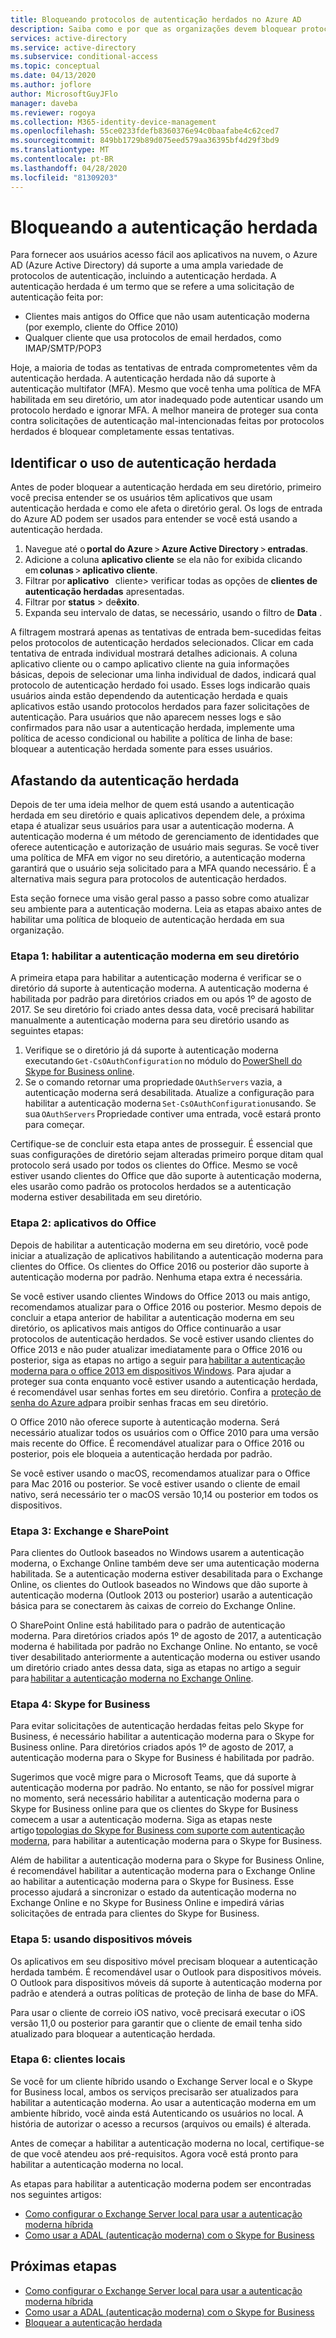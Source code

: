 ```yaml
---
title: Bloqueando protocolos de autenticação herdados no Azure AD
description: Saiba como e por que as organizações devem bloquear protocolos de autenticação herdados
services: active-directory
ms.service: active-directory
ms.subservice: conditional-access
ms.topic: conceptual
ms.date: 04/13/2020
ms.author: joflore
author: MicrosoftGuyJFlo
manager: daveba
ms.reviewer: rogoya
ms.collection: M365-identity-device-management
ms.openlocfilehash: 55ce0233fdefb8360376e94c0baafabe4c62ced7
ms.sourcegitcommit: 849bb1729b89d075eed579aa36395bf4d29f3bd9
ms.translationtype: MT
ms.contentlocale: pt-BR
ms.lasthandoff: 04/28/2020
ms.locfileid: "81309203"
---
```

# <a name="blocking-legacy-authentication"></a>Bloqueando a autenticação herdada
 
Para fornecer aos usuários acesso fácil aos aplicativos na nuvem, o Azure AD (Azure Active Directory) dá suporte a uma ampla variedade de protocolos de autenticação, incluindo a autenticação herdada. A autenticação herdada é um termo que se refere a uma solicitação de autenticação feita por:

- Clientes mais antigos do Office que não usam autenticação moderna (por exemplo, cliente do Office 2010)
- Qualquer cliente que usa protocolos de email herdados, como IMAP/SMTP/POP3

Hoje, a maioria de todas as tentativas de entrada comprometentes vêm da autenticação herdada. A autenticação herdada não dá suporte à autenticação multifator (MFA). Mesmo que você tenha uma política de MFA habilitada em seu diretório, um ator inadequado pode autenticar usando um protocolo herdado e ignorar MFA. A melhor maneira de proteger sua conta contra solicitações de autenticação mal-intencionadas feitas por protocolos herdados é bloquear completamente essas tentativas.

## <a name="identify-legacy-authentication-use"></a>Identificar o uso de autenticação herdada

Antes de poder bloquear a autenticação herdada em seu diretório, primeiro você precisa entender se os usuários têm aplicativos que usam autenticação herdada e como ele afeta o diretório geral. Os logs de entrada do Azure AD podem ser usados para entender se você está usando a autenticação herdada.

1. Navegue até o **portal do Azure** > **Azure Active Directory** > **entradas**.
1. Adicione a coluna **aplicativo cliente** se ela não for exibida clicando em **colunas** > **aplicativo cliente**.
1. Filtrar por **aplicativo**   cliente> verificar todas as opções de **clientes de autenticação herdadas** apresentadas.
1. Filtrar por **status** > de**êxito**. 
1. Expanda seu intervalo de datas, se necessário, usando o filtro de **Data** .

A filtragem mostrará apenas as tentativas de entrada bem-sucedidas feitas pelos protocolos de autenticação herdados selecionados. Clicar em cada tentativa de entrada individual mostrará detalhes adicionais. A coluna aplicativo cliente ou o campo aplicativo cliente na guia informações básicas, depois de selecionar uma linha individual de dados, indicará qual protocolo de autenticação herdado foi usado. Esses logs indicarão quais usuários ainda estão dependendo da autenticação herdada e quais aplicativos estão usando protocolos herdados para fazer solicitações de autenticação. Para usuários que não aparecem nesses logs e são confirmados para não usar a autenticação herdada, implemente uma política de acesso condicional ou habilite a política de linha de base: bloquear a autenticação herdada somente para esses usuários.

## <a name="moving-away-from-legacy-authentication"></a>Afastando da autenticação herdada 

Depois de ter uma ideia melhor de quem está usando a autenticação herdada em seu diretório e quais aplicativos dependem dele, a próxima etapa é atualizar seus usuários para usar a autenticação moderna. A autenticação moderna é um método de gerenciamento de identidades que oferece autenticação e autorização de usuário mais seguras. Se você tiver uma política de MFA em vigor no seu diretório, a autenticação moderna garantirá que o usuário seja solicitado para a MFA quando necessário. É a alternativa mais segura para protocolos de autenticação herdados.

Esta seção fornece uma visão geral passo a passo sobre como atualizar seu ambiente para a autenticação moderna. Leia as etapas abaixo antes de habilitar uma política de bloqueio de autenticação herdada em sua organização.

### <a name="step-1-enable-modern-authentication-in-your-directory"></a>Etapa 1: habilitar a autenticação moderna em seu diretório

A primeira etapa para habilitar a autenticação moderna é verificar se o diretório dá suporte à autenticação moderna. A autenticação moderna é habilitada por padrão para diretórios criados em ou após 1º de agosto de 2017. Se seu diretório foi criado antes dessa data, você precisará habilitar manualmente a autenticação moderna para seu diretório usando as seguintes etapas:

1. Verifique se o diretório já dá suporte à autenticação moderna executando `Get-CsOAuthConfiguration` no módulo do [PowerShell do Skype for Business online](https://docs.microsoft.com/office365/enterprise/powershell/manage-skype-for-business-online-with-office-365-powershell).
1. Se o comando retornar uma propriedade `OAuthServers` vazia, a autenticação moderna será desabilitada. Atualize a configuração para habilitar a autenticação moderna `Set-CsOAuthConfiguration`usando. Se sua `OAuthServers` Propriedade contiver uma entrada, você estará pronto para começar.

Certifique-se de concluir esta etapa antes de prosseguir. É essencial que suas configurações de diretório sejam alteradas primeiro porque ditam qual protocolo será usado por todos os clientes do Office. Mesmo se você estiver usando clientes do Office que dão suporte à autenticação moderna, eles usarão como padrão os protocolos herdados se a autenticação moderna estiver desabilitada em seu diretório.

### <a name="step-2-office-applications"></a>Etapa 2: aplicativos do Office

Depois de habilitar a autenticação moderna em seu diretório, você pode iniciar a atualização de aplicativos habilitando a autenticação moderna para clientes do Office. Os clientes do Office 2016 ou posterior dão suporte à autenticação moderna por padrão. Nenhuma etapa extra é necessária.

Se você estiver usando clientes Windows do Office 2013 ou mais antigo, recomendamos atualizar para o Office 2016 ou posterior. Mesmo depois de concluir a etapa anterior de habilitar a autenticação moderna em seu diretório, os aplicativos mais antigos do Office continuarão a usar protocolos de autenticação herdados. Se você estiver usando clientes do Office 2013 e não puder atualizar imediatamente para o Office 2016 ou posterior, siga as etapas no artigo a seguir para [habilitar a autenticação moderna para o office 2013 em dispositivos Windows](https://docs.microsoft.com/office365/admin/security-and-compliance/enable-modern-authentication). Para ajudar a proteger sua conta enquanto você estiver usando a autenticação herdada, é recomendável usar senhas fortes em seu diretório. Confira a  [proteção de senha do Azure ad](../authentication/concept-password-ban-bad.md)para proibir senhas fracas em seu diretório.

O Office 2010 não oferece suporte à autenticação moderna. Será necessário atualizar todos os usuários com o Office 2010 para uma versão mais recente do Office. É recomendável atualizar para o Office 2016 ou posterior, pois ele bloqueia a autenticação herdada por padrão.

Se você estiver usando o macOS, recomendamos atualizar para o Office para Mac 2016 ou posterior. Se você estiver usando o cliente de email nativo, será necessário ter o macOS versão 10,14 ou posterior em todos os dispositivos.

### <a name="step-3-exchange-and-sharepoint"></a>Etapa 3: Exchange e SharePoint

Para clientes do Outlook baseados no Windows usarem a autenticação moderna, o Exchange Online também deve ser uma autenticação moderna habilitada. Se a autenticação moderna estiver desabilitada para o Exchange Online, os clientes do Outlook baseados no Windows que dão suporte à autenticação moderna (Outlook 2013 ou posterior) usarão a autenticação básica para se conectarem às caixas de correio do Exchange Online.

O SharePoint Online está habilitado para o padrão de autenticação moderna. Para diretórios criados após 1º de agosto de 2017, a autenticação moderna é habilitada por padrão no Exchange Online. No entanto, se você tiver desabilitado anteriormente a autenticação moderna ou estiver usando um diretório criado antes dessa data, siga as etapas no artigo a seguir para [habilitar a autenticação moderna no Exchange Online](https://docs.microsoft.com/exchange/clients-and-mobile-in-exchange-online/enable-or-disable-modern-authentication-in-exchange-online).

### <a name="step-4-skype-for-business"></a>Etapa 4: Skype for Business

Para evitar solicitações de autenticação herdadas feitas pelo Skype for Business, é necessário habilitar a autenticação moderna para o Skype for Business online. Para diretórios criados após 1º de agosto de 2017, a autenticação moderna para o Skype for Business é habilitada por padrão.

Sugerimos que você migre para o Microsoft Teams, que dá suporte à autenticação moderna por padrão. No entanto, se não for possível migrar no momento, será necessário habilitar a autenticação moderna para o Skype for Business online para que os clientes do Skype for Business comecem a usar a autenticação moderna. Siga as etapas neste artigo [topologias do Skype for Business com suporte com autenticação moderna](https://docs.microsoft.com/skypeforbusiness/plan-your-deployment/modern-authentication/topologies-supported), para habilitar a autenticação moderna para o Skype for Business.

Além de habilitar a autenticação moderna para o Skype for Business Online, é recomendável habilitar a autenticação moderna para o Exchange Online ao habilitar a autenticação moderna para o Skype for Business. Esse processo ajudará a sincronizar o estado da autenticação moderna no Exchange Online e no Skype for Business Online e impedirá várias solicitações de entrada para clientes do Skype for Business.

### <a name="step-5-using-mobile-devices"></a>Etapa 5: usando dispositivos móveis

Os aplicativos em seu dispositivo móvel precisam bloquear a autenticação herdada também. É recomendável usar o Outlook para dispositivos móveis. O Outlook para dispositivos móveis dá suporte à autenticação moderna por padrão e atenderá a outras políticas de proteção de linha de base do MFA.

Para usar o cliente de correio iOS nativo, você precisará executar o iOS versão 11,0 ou posterior para garantir que o cliente de email tenha sido atualizado para bloquear a autenticação herdada.

### <a name="step-6-on-premises-clients"></a>Etapa 6: clientes locais

Se você for um cliente híbrido usando o Exchange Server local e o Skype for Business local, ambos os serviços precisarão ser atualizados para habilitar a autenticação moderna. Ao usar a autenticação moderna em um ambiente híbrido, você ainda está Autenticando os usuários no local. A história de autorizar o acesso a recursos (arquivos ou emails) é alterada.

Antes de começar a habilitar a autenticação moderna no local, certifique-se de que você atendeu aos pré-requisitos. Agora você está pronto para habilitar a autenticação moderna no local.

As etapas para habilitar a autenticação moderna podem ser encontradas nos seguintes artigos:

* [Como configurar o Exchange Server local para usar a autenticação moderna híbrida](https://docs.microsoft.com/office365/enterprise/configure-exchange-server-for-hybrid-modern-authentication)
* [Como usar a ADAL (autenticação moderna) com o Skype for Business](https://docs.microsoft.com/skypeforbusiness/manage/authentication/use-adal)

## <a name="next-steps"></a>Próximas etapas

- [Como configurar o Exchange Server local para usar a autenticação moderna híbrida](https://docs.microsoft.com/office365/enterprise/configure-exchange-server-for-hybrid-modern-authentication)
- [Como usar a ADAL (autenticação moderna) com o Skype for Business](https://docs.microsoft.com/skypeforbusiness/manage/authentication/use-adal)
- [Bloquear a autenticação herdada](../conditional-access/block-legacy-authentication.md)
